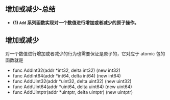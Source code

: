 ## 增加或减少-总结

- **(1) `Add` 系列函数实现对一个数值进行增加或者减少的原子操作。**

## 增加或减少

对一个数值进行增加或者减少的行为也需要保证是原子的，它对应于 atomic 包的函数就是

- func AddInt32(addr \*int32, delta int32) (new int32)
- func AddInt64(addr \*int64, delta int64) (new int64)
- func AddUint32(addr \*uint32, delta uint32) (new uint32)
- func AddUint64(addr \*uint64, delta uint64) (new uint64)
- func AddUintptr(addr \*uintptr, delta uintptr) (new uintptr)
